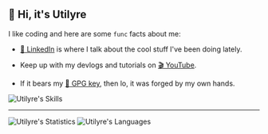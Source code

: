 ## 👋 Hi, it's Utilyre

I like coding and here are some `func` facts about me:

- [💬 LinkedIn][linkedin] is where I talk about the cool stuff I've been doing lately.

- Keep up with my devlogs and tutorials on [🎬 YouTube][youtube].

- If it bears my [🔑 GPG key][gpg], then lo, it was forged by my own hands.

![Utilyre's Skills][skills]

[linkedin]: https://linkedin.com/in/amirabbas-fazelinia
[youtube]: https://youtube.com/@utilyre
[gpg]: https://github.com/utilyre.gpg
[skills]: https://skillicons.dev/icons?i=unity,cs,cpp,lua,go,cmake,bash,githubactions,git&perline=5

---

![Utilyre's Statistics][stats]
![Utilyre's Languages][languages]

[stats]: https://github-readme-stats.vercel.app/api?username=utilyre&count_private=true&theme=gruvbox&show_icons=true&hide_border=true
[languages]: https://github-readme-stats.vercel.app/api/top-langs?username=utilyre&langs_count=8&layout=compact&theme=gruvbox&hide_border=true
